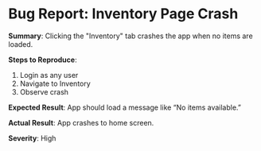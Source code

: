 # Bug Report: Inventory Page Crash

**Summary**: Clicking the "Inventory" tab crashes the app when no items are loaded.

**Steps to Reproduce**:
1. Login as any user
2. Navigate to Inventory
3. Observe crash

**Expected Result**: App should load a message like “No items available.”

**Actual Result**: App crashes to home screen.

**Severity**: High